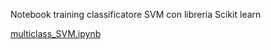 Notebook training classificatore SVM  con libreria Scikit learn

 [multiclass_SVM.ipynb](notebooks/multiclass_SVM.ipynb) 

